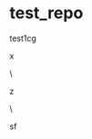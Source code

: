 # test_repo
test1cg










































x












\




z





\
































sf




















































































